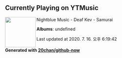 ## Currently Playing on YTMusic

[<img align="left" width="100" src="https://i.ytimg.com/vi/N9ygEiWpM5U/sddefault.jpg?sqp=-oaymwEWCJADEOEBIAQqCghqEJQEGHgg6AJIWg&rs">](https://music.youtube.com/channel/UCe55Gy-hFDvLZp8C8BZhBnw)

Nightblue Music - Deaf Kev - Samurai

**Albums**: undefined

Last updated at 2020. 7. 16. 오후 6:19:42

#### Generated with [20chan/github-now](https://github.com/20chan/github-now)


<!--
**20chan/20chan** is a ✨ _special_ ✨ repository because its `README.md` (this file) appears on your GitHub profile.

Here are some ideas to get you started:

- 🔭 I’m currently working on ...
- 🌱 I’m currently learning ...
- 👯 I’m looking to collaborate on ...
- 🤔 I’m looking for help with ...
- 💬 Ask me about ...
- 📫 How to reach me: ...
- 😄 Pronouns: ...
- ⚡ Fun fact: ...
-->

